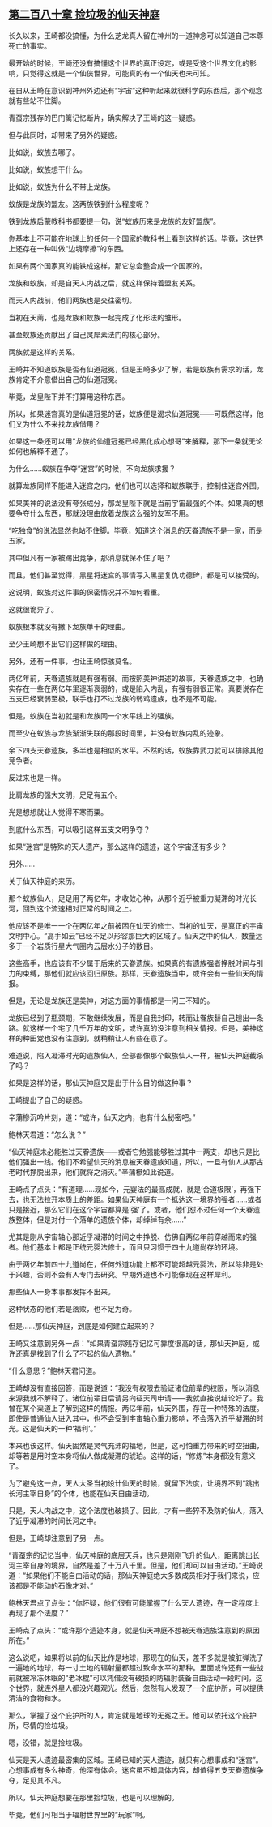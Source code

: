 ## [第二百八十章 捡垃圾的仙天神庭](https://www.xxbiquge.com/11_11207/9236381.html)


  长久以来，王崎都没搞懂，为什么芝龙真人留在神州的一道神念可以知道自己本尊死亡的事实。

  最开始的时候，王崎还没有搞懂这个世界的真正设定，或是受这个世界文化的影响，只觉得这就是一个仙侠世界，可能真的有一个仙天也未可知。

  在自从王崎在意识到神州外边还有“宇宙”这种听起来就很科学的东西后，那个观念就有些站不住脚。

  青虿宗残存的巴门篱记忆断片，确实解决了王崎的这一疑惑。

  但与此同时，却带来了另外的疑惑。

  比如说，蚁族去哪了。

  比如说，蚁族想干什么。

  比如说，蚁族为什么不带上龙族。

  蚁族是龙族的盟友。这两族铁到什么程度呢？

  铁到龙族启蒙教科书都要提一句，说“蚁族历来是龙族的友好盟族”。

  你基本上不可能在地球上的任何一个国家的教科书上看到这样的话。毕竟，这世界上还存在一种叫做“边境摩擦”的东西。

  如果有两个国家真的能铁成这样，那它总会整合成一个国家的。

  龙族和蚁族，却是自天人内战之后，就这样保持着盟友关系。

  而天人内战前，他们两族也是交往密切。

  当初在天萳，也是龙族和蚁族一起完成了化形法的雏形。

  甚至蚁族还贡献出了自己灵犀素法门的核心部分。

  两族就是这样的关系。

  王崎并不知道蚁族是否有仙道冠冕，但是王崎多少了解，若是蚁族有需求的话，龙族肯定不介意借出自己的仙道冠冕。

  毕竟，龙皇陛下并不打算用这种东西。

  所以，如果迷宫真的是仙道冠冕的话，蚁族便是渴求仙道冠冕——可既然这样，他们又为什么不来找龙族借用？

  如果这一条还可以用“龙族的仙道冠冕已经黑化成心想哥”来解释，那下一条就无论如何也解释不通了。

  为什么……蚁族在争夺“迷宫”的时候，不向龙族求援？

  就算龙族同样不能进入迷宫之内，他们也可以选择和蚁族联手，控制住迷宫外围。

  如果美神的说法没有夸张成分，那龙皇陛下就是当前宇宙最强的个体。如果真的想要争夺什么东西，那就没理由放着龙族这么强的友军不用。

  “吃独食”的说法显然也站不住脚。毕竟，知道这个消息的天眷遗族不是一家，而是五家。

  其中但凡有一家被踢出竞争，那消息就保不住了吧？

  而且，他们甚至觉得，黑星将迷宫的事情写入黑星复仇功德碑，都是可以接受的。

  这说明，蚁族对这件事的保密情况并不如何看重。

  这就很诡异了。

  蚁族根本就没有撇下龙族单干的理由。

  至少王崎想不出它们这样做的理由。

  另外，还有一件事，也让王崎惊骇莫名。

  两亿年前，天眷遗族就是有强有弱。而按照美神讲述的故事，天眷遗族之中，也确实存在一些在两亿年里逐渐衰弱的，或是陷入内乱，有强有弱很正常。真要说存在五支已经衰弱至极，联手也打不过龙族的弱鸡遗族，也不是不可能。

  但是，蚁族在当初就是和龙族同一个水平线上的强族。

  而至少在蚁族与龙族渐渐失联的那段时间里，并没有蚁族内乱的迹象。

  余下四支天眷遗族，多半也是相似的水平。不然的话，蚁族靠武力就可以排除其他竞争者。

  反过来也是一样。

  比肩龙族的强大文明，足足有五个。

  光是想想就让人觉得不寒而栗。

  到底什么东西，可以吸引这样五支文明争夺？

  如果“迷宫”是特殊的天人遗产，那么这样的遗迹，这个宇宙还有多少？

  另外……

  关于仙天神庭的来历。

  那个蚁族仙人，足足用了两亿年，才收敛心神，从那个近乎被重力凝滞的时光长河，回到这个流速相对正常的时间之上。

  他应该不是唯一一个在两亿年之前被困在仙天的修士。当初的仙天，是真正的宇宙文明中心。“高手如云”已经不足以形容那巨大的区域了。仙天之中的仙人，数量远多于一个岩质行星大气圈内云层水分子的数目。

  这些高手，也应该有不少属于后来的天眷遗族。如果真的有遗族强者挣脱时间与引力的束缚，那他们就应该回归原族。那样，天眷遗族当中，或许会有一些仙天的情报。

  但是，无论是龙族还是美神，对这方面的事情都是一问三不知的。

  龙族已经到了瓶颈期，不敢继续发展，而是自我封印，转而让眷族替自己趟出一条路。就这样一个宅了几千万年的文明，或许真的没注意到相关情报。但是，美神这样的种田党也没有注意到，就稍稍让人有些在意了。

  难道说，陷入凝滞时光的遗族仙人，全部都像那个蚁族仙人一样，被仙天神庭截杀了吗？

  如果是这样的话，那仙天神庭又是出于什么目的做这种事？

  王崎提出了自己的疑惑。

  辛蒲槮沉吟片刻，道：“或许，仙天之内，也有什么秘密吧。”

  鲍林天君道：“怎么说？”

  “仙天神庭未必能胜过天眷遗族——或者它勉强能够胜过其中一两支，却也只是比他们强出一线。他们不希望仙天的消息被天眷遗族知道，所以，一旦有仙人从那古老时代挣脱出来，他们就将之消灭。”辛蒲槮如此说道。

  王崎点了点头：“有道理……现如今，元婴法的最高成就，就是‘合道极限’，再强下去，也无法拉开本质上的差距。如果仙天神庭有一个抵达这一境界的强者……或者只是接近，那么它们在这个宇宙都算是‘强’了。或者，他们怼不过任何一个天眷遗族整体，但是对付一个落单的遗族个体，却绰绰有余……”

  尤其是刚从宇宙轴心那近乎凝滞的时间之中挣脱、仿佛自两亿年前穿越而来的强者。他们基本上都是正统元婴法修士，而且只习惯于四十九道尚存的环境。

  由于两亿年前四十九道尚在，任何外道功能上都不可能超越元婴法，所以除非是处于兴趣，否则不会有人专门去研究。早期外道也不可能像现在这样犀利。

  那些仙人一身本事都发挥不出来。

  这种状态的他们若是落败，也不足为奇。

  但是……那仙天神庭，到底是如何建立起来的？

  王崎又注意到另外一点：“如果青虿宗残存记忆可靠度很高的话，那仙天神庭，或许还真是找到了什么了不起的仙人遗物。”

  “什么意思？”鲍林天君问道。

  王崎却没有直接回答，而是说道：“我没有权限去验证诸位前辈的权限，所以消息来源我就不解释了。诸位前辈日后请另向征天司申请——我就直接说结论好了。我曾在某个渠道上了解到这样的情报。两亿年前，仙天外围，存在一种特殊的法度。即使是普通仙人进入其中，也不会受到宇宙轴心重力影响，不会落入近乎凝滞的时光。这是仙天的一种‘福利’。”

  本来也该这样。仙天固然是灵气充沛的福地，但是，这可怕重力带来的时空扭曲，却等若是用时空本身将仙人做成凝滞的琥珀。这样的话，“修炼”本身都没有意义了。

  为了避免这一点，天人大圣当初设计仙天的时候，就留下法度，让境界不到“跳出长河主宰自身”的个体，也能在仙天自由活动。

  只是，天人内战之中，这个法度也破损了。因此，才有一些猝不及防的仙人，落入了近乎凝滞的时间长河之中。

  但是，王崎却注意到了另一点。

  “青虿宗的记忆当中，仙天神庭的底层天兵，也只是刚刚飞升的仙人，距离跳出长河主宰自身的境界，自然是差了十万八千里。但是，他们却可以自由活动。”王崎说道：“如果他们不能自由活动的话，那仙天神庭绝大多数成员相对于我们来说，应该都是不能动的石像才对。”

  鲍林天君点了点头：“你怀疑，他们很有可能掌握了什么天人遗迹，在一定程度上再现了那个法度？”

  王崎点了点头：“或许那个遗迹本身，就是仙天神庭不想被天眷遗族注意到的原因所在。”

  这么说吧，如果将以前的仙天比作是地球，那现在的仙天，差不多就是被脏弹洗了一遍地的地球，每一寸土地的辐射量都超过致命水平的那种。里面或许还有一些战前就被冷冻休眠的“老冰棍”可以凭借没有破损的防辐射装备自由活动一段时间。这个世界，就连外星人都没兴趣观光。然后，忽然有人发现了一个庇护所，可以提供清洁的食物和水。

  那么，掌握了这个庇护所的人，肯定就是地球的无冕之王。他可以依托这个庇护所，尽情的捡垃圾。

  嗯，没错，就是捡垃圾。

  仙天是天人遗迹最密集的区域。王崎已知的天人遗迹，就只有心想事成和“迷宫”。心想事成有多么神奇，他深有体会。迷宫虽不知具体内容，却值得五支天眷遗族争夺，足见其不凡。

  所以，仙天神庭想要在那里捡垃圾，也是可以理解的。

  毕竟，他们可相当于辐射世界里的“玩家”啊。
